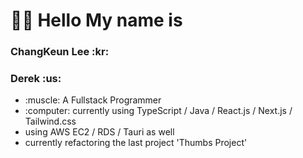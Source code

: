 <h1>🤚🏻 Hello My name is </h1>
<h3>ChangKeun Lee :kr: </h3>
<h3>Derek :us: </h3> 

<table>
<ul>
  <li>:muscle: A Fullstack Programmer</li>
  <li>:computer: currently using TypeScript / Java / React.js / Next.js / Tailwind.css</li>
  <li>using AWS EC2 / RDS / Tauri as well 
  <li>currently refactoring the last project 'Thumbs Project' </li>
  
</ul>
</table>
